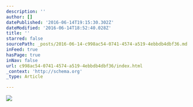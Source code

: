 ```yaml
---
description: ''
author: []
datePublished: '2016-06-14T19:15:30.302Z'
dateModified: '2016-06-14T18:52:40.028Z'
title: ''
starred: false
sourcePath: _posts/2016-06-14-c998ac54-0741-4574-a519-4ebbdb4dbf36.md
inFeed: true
hasPage: true
inNav: false
url: c998ac54-0741-4574-a519-4ebbdb4dbf36/index.html
_context: 'http://schema.org'
_type: Article

---
```

![](https://the-grid-user-content.s3-us-west-2.amazonaws.com/04188d35-1de6-46e2-8e87-eb509c4f6c14.jpg)